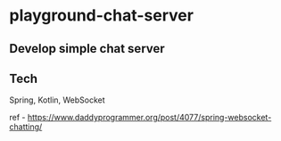 # playground-chat-server

## Develop simple chat server

## Tech
Spring, Kotlin, WebSocket

ref - https://www.daddyprogrammer.org/post/4077/spring-websocket-chatting/
